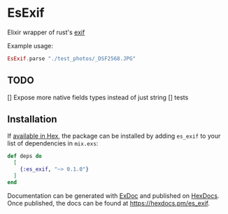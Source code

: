 # EsExif

Elixir wrapper of rust's [exif](https://docs.rs/kamadak-exif/latest/exif/)

Example usage:
```elixir
EsExif.parse "./test_photos/_DSF2568.JPG"
```

## TODO
[] Expose more native fields types instead of just string
[] tests

## Installation

If [available in Hex](https://hex.pm/docs/publish), the package can be installed
by adding `es_exif` to your list of dependencies in `mix.exs`:

```elixir
def deps do
  [
    {:es_exif, "~> 0.1.0"}
  ]
end
```

Documentation can be generated with [ExDoc](https://github.com/elixir-lang/ex_doc)
and published on [HexDocs](https://hexdocs.pm). Once published, the docs can
be found at <https://hexdocs.pm/es_exif>.

